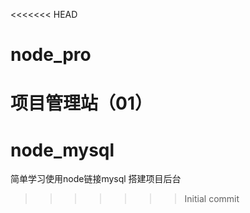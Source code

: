 <<<<<<< HEAD
# node_pro
项目管理站（01）
=======
# node_mysql
简单学习使用node链接mysql 搭建项目后台
>>>>>>> Initial commit
